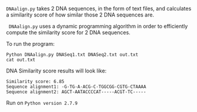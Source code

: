 `DNAalign.py` takes 2 DNA sequences, in the form of text files, and calculates a similarity score of how similar those 2 DNA sequences are.

` DNAalign.py` uses a dynamic programming algorithm in order to efficiently compute the similarity score for 2 DNA sequences.

To run the program:

```
Python DNAalign.py DNASeq1.txt DNASeq2.txt out.txt
cat out.txt
```  

DNA Similarity score results will look like:

```
Similarity score: 6.85
Sequence alignment1: -G-TG-A-ACG-C-TGGCGG-CGTG-CTAAAA
Sequence alignment2: AGCT-AATACCCCAT-----ACGT-TC-----
```

Run on `Python version 2.7.9`
